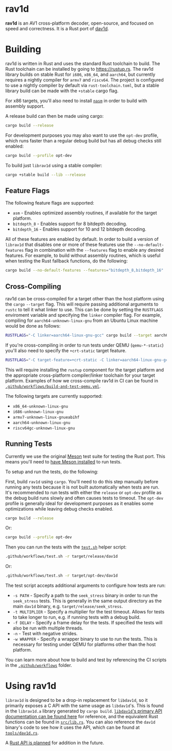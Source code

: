 # rav1d

**rav1d** is an AV1 cross-platform decoder, open-source, and focused on speed
and correctness. It is a Rust port of
[dav1d](https://code.videolan.org/videolan/dav1d).

# Building

rav1d is written in Rust and uses the standard Rust toolchain to build. The Rust
toolchain can be installed by going to https://rustup.rs. The rav1d library
builds on stable Rust for `i686`, `x86_64`, and `aarch64`, but currently
requires a nightly compiler for `armv7` and `riscv64`. The project is configured
to use a nightly compiler by default via `rust-toolchain.toml`, but a stable
library build can be made with the `+stable` cargo flag.

For x86 targets, you'll also need to install [`nasm`](https://nasm.us/) in order
to build with assembly support.

A release build can then be made using cargo:

```sh
cargo build --release
```

For development purposes you may also want to use the `opt-dev` profile, which
runs faster than a regular debug build but has all debug checks still enabled:

```sh
cargo build --profile opt-dev
```

To build just `librav1d` using a stable compiler:

```sh
cargo +stable build --lib --release
```

## Feature Flags

The following feature flags are supported:

* `asm` - Enables optimized assembly routines, if available for the target
  platform.
* `bitdepth_8` - Enables support for 8 bitdepth decoding.
* `bitdepth_16` - Enables support for 10 and 12 bitdepth decoding.

All of these features are enabled by default. In order to build a version of
`librav1d` that disables one or more of these features use the
`--no-default-features` flag in combination with the `--features` flag to enable
any desired features. For example, to build without assembly routines, which is
useful when testing the Rust fallback functions, do the following:

```sh
cargo build --no-default-features --features="bitdepth_8,bitdepth_16"
```

## Cross-Compiling

rav1d can be cross-compiled for a target other than the host platform using the
`cargo` `--target` flag. This will require passing additional arguments to
`rustc` to tell it what linker to use. This can be done by setting the
`RUSTFLAGS` enviroment variable and specifying the `linker` compiler flag. For
example, compiling for `aarch64-unknown-linux-gnu` from an Ubuntu Linux machine
would be done as follows:

```sh
RUSTFLAGS="-C linker=aarch64-linux-gnu-gcc" cargo build --target aarch64-unknown-linux-gnu
```

If you're cross-compiling in order to run tests under QEMU (`qemu-*-static`)
you'll also need to specify the `+crt-static` target feature.

```sh
RUSTFLAGS="-C target-feature=+crt-static -C linker=aarch64-linux-gnu-gcc" cargo build --target aarch64-unknown-linux-gnu
```

This will require installing the `rustup` component for the target platform and
the appropriate cross-platform compiler/linker toolchain for your target
platform. Examples of how we cross-compile rav1d in CI can be found in
[`.github/workflows/build-and-test-qemu.yml`](.github/workflows/build-and-test-qemu.yml).

The following targets are currently supported:

* `x86_64-unknown-linux-gnu`
* `i686-unknown-linux-gnu`
* `armv7-unknown-linux-gnueabihf`
* `aarch64-unknown-linux-gnu`
* `riscv64gc-unknown-linux-gnu`

## Running Tests

Currently we use the original [Meson](https://mesonbuild.com/) test suite for
testing the Rust port. This means you'll need to [have Meson
installed](https://mesonbuild.com/Getting-meson.html) to run tests.

To setup and run the tests, do the following:

First, build `rav1d` using `cargo`. You'll need to do this step manually before
running any tests because it is not built automatically when tests are run. It's
recommended to run tests with either the `release` or `opt-dev` profile as the
debug build runs slowly and often causes tests to timeout. The `opt-dev` profile
is generally ideal for development purposes as it enables some optimizations
while leaving debug checks enabled.

```sh
cargo build --release
```

Or:

```sh
cargo build --profile opt-dev
```

Then you can run the tests with the [`test.sh`](.github/workflows/test.sh)
helper script:

```sh
.github/workflows/test.sh -r target/release/dav1d
```

Or:

```sh
.github/workflows/test.sh -r target/opt-dev/dav1d
```

The test script accepts additional arguments to configure how tests are run:

* `-s PATH` - Specify a path to the `seek_stress` binary in order to run the
  `seek_stress` tests. This is generally in the same output directory as the
  main `dav1d` binary, e.g. `target/release/seek_stress`.
* `-t MULTIPLIER` - Specify a multiplier for the test timeout. Allows for tests
  to take longer to run, e.g. if running tests with a debug build.
* `-f DELAY` - Specify a frame delay for the tests. If specified the tests will
  also be run with multiple threads.
* `-n` - Test with negative strides.
* `-w WRAPPER` - Specify a wrapper binary to use to run the tests. This is
  necessary for testing under QEMU for platforms other than the host platform.

You can learn more about how to build and test by referencing the CI scripts in
the [`.github/workflows`](.github/workflows) folder.

# Using rav1d

`librav1d` is designed to be a drop-in replacement for `libdav1d`, so it
primarily exposes a C API with the same usage as `libdav1d`'s. This is found in
the `librav1d.a` library generated by `cargo build`. [`libdav1d`'s primary API
documentation can be found
here](https://videolan.videolan.me/dav1d/dav1d_8h.html) for reference, and the
equivalent Rust functions can be found in [`src/lib.rs`](src/lib.rs). You can
also reference the `dav1d` binary's code to see how it uses the API, which can
be found at [`tools/dav1d.rs`](tools/dav1d.rs).

A [Rust API is planned](https://github.com/memorysafety/rav1d/issues/1252) for
addition in the future.
